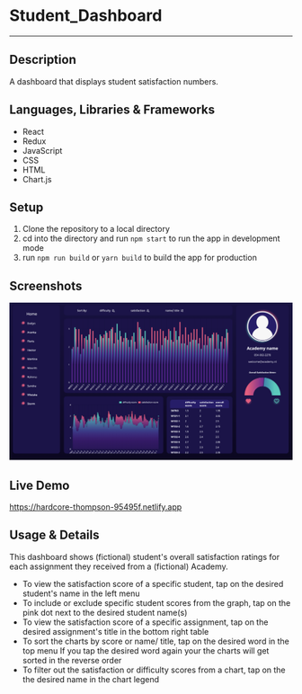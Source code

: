 # Student_Dashboard
---


## Description 
A dashboard that displays student satisfaction numbers. 

## Languages, Libraries & Frameworks
* React
* Redux
* JavaScript 
* CSS
* HTML
* Chart.js


## Setup 
1. Clone the repository to a local directory
2. cd into the directory and run `npm start` to run the app in development mode
3. run `npm run build` or `yarn build` to build the app for production


## Screenshots
![alt text](preview_image/dashboard_preview.png "lil playlist Preview image")


## Live Demo 
https://hardcore-thompson-95495f.netlify.app


## Usage & Details 
This dashboard shows (fictional) student's overall satisfaction ratings for each assignment they received from a (fictional) Academy. 

* To view the satisfaction score of a specific student, tap on the desired student's name in the left menu
* To include or exclude specific student scores from the graph, tap on the pink dot next to the desired student name(s) 
* To view the satisfaction score of a specific assignment, tap on the desired assignment's title in the bottom right table
* To sort the charts by score or name/ title, tap on the desired word in the top menu 
If you tap the desired word again your the charts will get sorted in the reverse order
* To filter out the satisfaction or difficulty scores from a chart, tap on the the desired name in the chart legend 